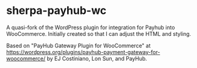 # sherpa-payhub-wc
A quasi-fork of the WordPress plugin for integration for Payhub into WooCommerce.  Initially created so that I can adjust the HTML and styling.

Based on "PayHub Gateway Plugin for WooCommerce" at https://wordpress.org/plugins/payhub-payment-gateway-for-woocommerce/ by EJ Costiniano, Lon Sun, and PayHub.
